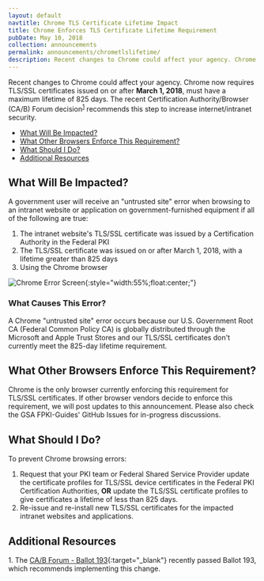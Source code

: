 ```yaml
---
layout: default
navtitle: Chrome TLS Certificate Lifetime Impact
title: Chrome Enforces TLS Certificate Lifetime Requirement
pubDate: May 10, 2018
collection: announcements
permalink: announcements/chrometlslifetime/
description: Recent changes to Chrome could affect your agency. Chrome users may receive errors when browsing to government intranet websites and applications. Starting **March 1, 2018**, Chrome requires all TLS/SSL certificates to have a maximum lifetime of 825 days. You can mitigate the impact for government intranets, applications, and government-furnished equipment by using these procedures.<br><br>
---
```


Recent changes to Chrome could affect your agency. Chrome now requires TLS/SSL certificates issued on or after **March 1, 2018**, must have a maximum lifetime of 825 days. The recent Certification Authority/Browser (CA/B) Forum decision<sup>[1](#1)</sup> recommends this step to increase internet/intranet security.  

- [What Will Be Impacted?](#what-will-be-impacted)
- [What Other Browsers Enforce This Requirement?](#what-other-browsers-enforce-this-requirement)
- [What Should I Do?](#what-should-i-do)
- [Additional Resources](#additional-resources)

## What Will Be Impacted?
<!--Trying to follow LaChelle's style on the other Hot Topics-->
A government user will receive an "untrusted site" error when browsing to an intranet website or application on government-furnished equipment if all of the following are true: 

1. The intranet website's TLS/SSL certificate was issued by a Certification Authority in the Federal PKI
2. The TLS/SSL certificate was issued on or after March 1, 2018, with a lifetime greater than 825 days
3. Using the Chrome browser

![Chrome Error Screen]({{site.baseurl}}/img/google_ballot193_hot_topic_error.png){:style="width:55%;float:center;"}

### What Causes This Error?<!--I think we've already covered most of this above in What Will Be Impacted except the Trust Store issue. How does the distribution of COMMON from MS and Apple figure into the errors? Add to previous section?  Suggesting deleting this section.--> 
A Chrome "untrusted site" error occurs because our U.S. Government Root CA (Federal Common Policy CA) is globally distributed through the Microsoft and Apple Trust Stores<!--Should we remove the COMMON and Trust Stores issue? When COMMON is removed, then what?--> and our TLS/SSL certificates don't currently meet the 825-day lifetime requirement.

## What Other Browsers Enforce This Requirement?
Chrome is the only browser currently enforcing this requirement for TLS/SSL certificates. If other browser vendors decide to enforce this requirement, we will post updates to this announcement. Please also check the GSA FPKI-Guides' GitHub Issues for in-progress discussions.

## What Should I Do?
To prevent Chrome browsing errors:
1. Request that your PKI team or Federal Shared Service Provider update the certificate profiles for TLS/SSL device certificates in the Federal PKI Certification Authorities,<!--In the CAs meaning?--> **OR** update the TLS/SSL certificate profiles to give certificates a lifetime of less than 825 days.
2. Re-issue and re-install new TLS/SSL certificates for the impacted intranet websites and applications.<!--Can PKI team/SSP do this step also? Update client TLS certificates also?-->

## Additional Resources
<a name="1">1</a>. The [CA/B Forum - Ballot 193](https://cabforum.org/2017/03/17/ballot-193-825-day-certificate-lifetimes/){:target="_blank"} recently passed Ballot 193, which recommends implementing this change. 
